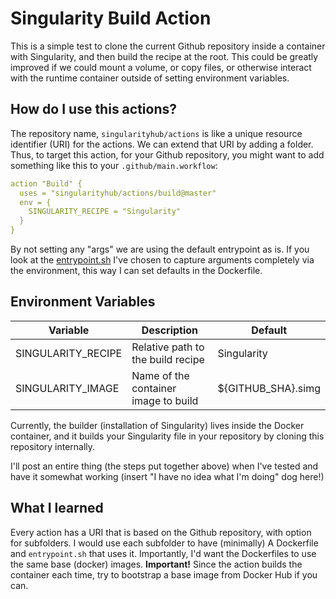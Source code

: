 # Singularity Build Action

This is a simple test to clone the current Github repository inside a container
with Singularity, and then build the recipe at the root. This could be greatly 
improved if we could mount a volume, or copy files, or otherwise interact
with the runtime container outside of setting environment variables.

## How do I use this actions?

The repository name, `singularityhub/actions` is like a unique resource identifier (URI)
for the actions. We can extend that URI by adding a folder. Thus, to target this action,
for your Github repository, you might want to add something like this to your
`.github/main.workflow`:

```yml
action "Build" {
  uses = "singularityhub/actions/build@master"
  env = {
    SINGULARITY_RECIPE = "Singularity"
  }
}
```

By not setting any "args" we are using the default entrypoint as is. If you 
look at the [entrypoint.sh](entrypoint.sh) I've chosen to capture arguments
completely via the environment, this way I can set defaults in the Dockerfile.

## Environment Variables

| Variable           | Description                       | Default     |
|--------------------|-----------------------------------|-------------|
| SINGULARITY_RECIPE | Relative path to the build recipe | Singularity |
| SINGULARITY_IMAGE  | Name of the container image to build | ${GITHUB_SHA}.simg

Currently, the builder (installation of Singularity) lives inside the Docker 
container, and it builds your Singularity file in your repository by cloning
this repository internally.

I'll post an entire thing (the steps put together above) when I've tested and
have it somewhat working (insert "I have no idea what I'm doing" dog here!)

## What I learned

Every action has a URI that is based on the Github repository, with option
for subfolders. I would use each subfolder to have (minimally) A Dockerfile
and `entrypoint.sh` that uses it. Importantly, I'd want the Dockerfiles to
use the same base (docker) images. **Important!** Since the action builds the
container each time, try to bootstrap a base image from Docker Hub if you can.
